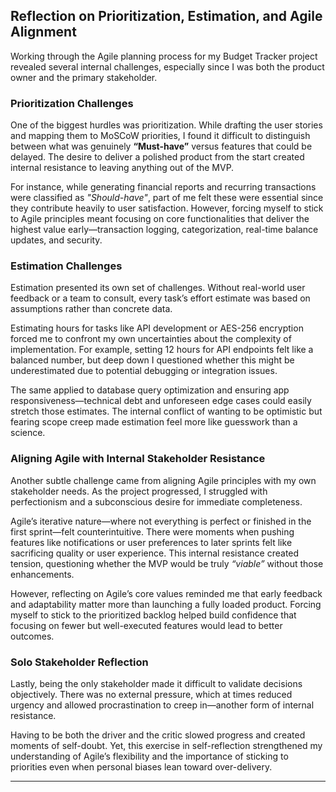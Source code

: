 
## Reflection on Prioritization, Estimation, and Agile Alignment

Working through the Agile planning process for my Budget Tracker project revealed several internal challenges, especially since I was both the product owner and the primary stakeholder.

### Prioritization Challenges
One of the biggest hurdles was prioritization. While drafting the user stories and mapping them to MoSCoW priorities, I found it difficult to distinguish between what was genuinely **“Must-have”** versus features that could be delayed. The desire to deliver a polished product from the start created internal resistance to leaving anything out of the MVP.

For instance, while generating financial reports and recurring transactions were classified as *"Should-have"*, part of me felt these were essential since they contribute heavily to user satisfaction. However, forcing myself to stick to Agile principles meant focusing on core functionalities that deliver the highest value early—transaction logging, categorization, real-time balance updates, and security.

### Estimation Challenges
Estimation presented its own set of challenges. Without real-world user feedback or a team to consult, every task’s effort estimate was based on assumptions rather than concrete data. 

Estimating hours for tasks like API development or AES-256 encryption forced me to confront my own uncertainties about the complexity of implementation. For example, setting 12 hours for API endpoints felt like a balanced number, but deep down I questioned whether this might be underestimated due to potential debugging or integration issues.

The same applied to database query optimization and ensuring app responsiveness—technical debt and unforeseen edge cases could easily stretch those estimates. The internal conflict of wanting to be optimistic but fearing scope creep made estimation feel more like guesswork than a science.

### Aligning Agile with Internal Stakeholder Resistance
Another subtle challenge came from aligning Agile principles with my own stakeholder needs. As the project progressed, I struggled with perfectionism and a subconscious desire for immediate completeness. 

Agile’s iterative nature—where not everything is perfect or finished in the first sprint—felt counterintuitive. There were moments when pushing features like notifications or user preferences to later sprints felt like sacrificing quality or user experience. This internal resistance created tension, questioning whether the MVP would be truly *“viable”* without those enhancements.

However, reflecting on Agile’s core values reminded me that early feedback and adaptability matter more than launching a fully loaded product. Forcing myself to stick to the prioritized backlog helped build confidence that focusing on fewer but well-executed features would lead to better outcomes.

### Solo Stakeholder Reflection
Lastly, being the only stakeholder made it difficult to validate decisions objectively. There was no external pressure, which at times reduced urgency and allowed procrastination to creep in—another form of internal resistance. 

Having to be both the driver and the critic slowed progress and created moments of self-doubt. Yet, this exercise in self-reflection strengthened my understanding of Agile’s flexibility and the importance of sticking to priorities even when personal biases lean toward over-delivery.

---
